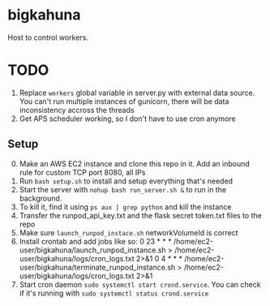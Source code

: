 # bigkahuna
Host to control workers.

# TODO
1. Replace `workers` global variable in server.py with external data source. You can't run multiple instances of gunicorn, there will be data inconsistency accross the threads
2. Get APS scheduler working, so I don't have to use cron anymore

## Setup
0. Make an AWS EC2 instance and clone this repo in it. Add an inbound rule for custom TCP port 8080, all IPs
1. Run `bash setup.sh` to install and setup everything that's needed
2. Start the server with `nohup bash run_server.sh &` to run in the background.
3. To kill it, find it using `ps aux | grep python` and kill the instance
4. Transfer the runpod_api_key.txt and the flask secret token.txt files to the repo
5. Make sure `launch_runpod_instace.sh` networkVolumeId is correct
6. Install crontab and add jobs like so:
0 23 * * * /home/ec2-user/bigkahuna/launch_runpod_instance.sh > /home/ec2-user/bigkahuna/logs/cron_logs.txt 2>&1
0 4 * * * /home/ec2-user/bigkahuna/terminate_runpod_instance.sh > /home/ec2-user/bigkahuna/logs/cron_logs.txt 2>&1
7. Start cron daemon `sudo systemctl start crond.service`. You can check if it's running with `sudo systemctl status crond.service`

